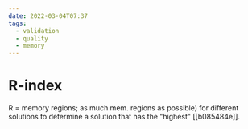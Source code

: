 ```yaml
---
date: 2022-03-04T07:37
tags:
  - validation
  - quality
  - memory
---
```


# R-index

R = memory regions; as much mem. regions as possible) for different solutions to determine a solution that has the "highest" [[b085484e]].
